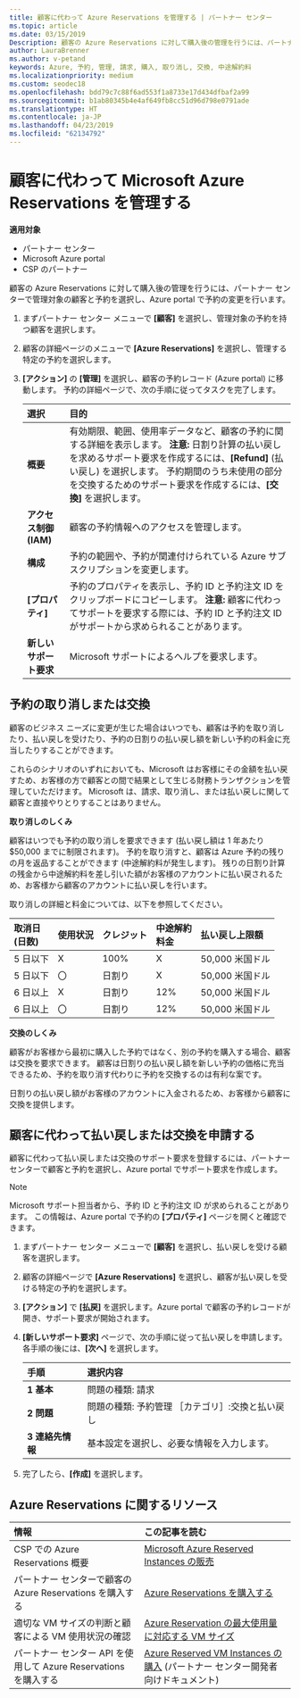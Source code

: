 ```yaml
---
title: 顧客に代わって Azure Reservations を管理する | パートナー センター
ms.topic: article
ms.date: 03/15/2019
Description: 顧客の Azure Reservations に対して購入後の管理を行うには、パートナー センターで管理対象の顧客と予約を選択し、Azure portal で予約の変更を行います。
author: LauraBrenner
ms.author: v-petand
keywords: Azure, 予約, 管理, 請求, 購入, 取り消し, 交換, 中途解約料
ms.localizationpriority: medium
ms.custom: seodec18
ms.openlocfilehash: bdd79c7c88f6ad553f1a8733e17d434dfbaf2a99
ms.sourcegitcommit: b1ab80345b4e4af649fb8cc51d96d798e0791ade
ms.translationtype: HT
ms.contentlocale: ja-JP
ms.lasthandoff: 04/23/2019
ms.locfileid: "62134792"
---
```

# <a name="manage-microsoft-azure-reservations-on-behalf-of-your-customers"></a>顧客に代わって Microsoft Azure Reservations を管理する

**適用対象**

-  パートナー センター
-  Microsoft Azure portal
-  CSP のパートナー

顧客の Azure Reservations に対して購入後の管理を行うには、パートナー センターで管理対象の顧客と予約を選択し、Azure portal で予約の変更を行います。 

1. まずパートナー センター メニューで **[顧客]** を選択し、管理対象の予約を持つ顧客を選択します。 

2. 顧客の詳細ページのメニューで **[Azure Reservations]** を選択し、管理する特定の予約を選択します。  

3. **[アクション]** の **[管理]** を選択し、顧客の予約レコード (Azure portal) に移動します。 予約の詳細ページで、次の手順に従ってタスクを完了します。  

    | **選択**   | **目的**    |
    |:-----------------------------|:-----------------|
    | **概要**   | 有効期限、範囲、使用率データなど、顧客の予約に関する詳細を表示します。 **注意:** 日割り計算の払い戻しを求めるサポート要求を作成するには、**[Refund]** (払い戻し) を選択します。 予約期間のうち未使用の部分を交換するためのサポート要求を作成するには、**[交換]** を選択します。  
    | **アクセス制御 (IAM)**   | 顧客の予約情報へのアクセスを管理します。|
    | **構成**   | 予約の範囲や、予約が関連付けられている Azure サブスクリプションを変更します。    |
    | **[プロパティ]**   | 予約のプロパティを表示し、予約 ID と予約注文 ID をクリップボードにコピーします。 **注意:** 顧客に代わってサポートを要求する際には、予約 ID と予約注文 ID がサポートから求められることがあります。    |
    | **新しいサポート要求**    | Microsoft サポートによるヘルプを要求します。   |
 
## <a name="cancel-or-exchange-a-reservation"></a>予約の取り消しまたは交換 

顧客のビジネス ニーズに変更が生じた場合はいつでも、顧客は予約を取り消したり、払い戻しを受けたり、予約の日割りの払い戻し額を新しい予約の料金に充当したりすることができます。

これらのシナリオのいずれにおいても、Microsoft はお客様にその金額を払い戻すため、お客様の方で顧客との間で結果として生じる財務トランザクションを管理していただけます。 Microsoft は、請求、取り消し、または払い戻しに関して顧客と直接やりとりすることはありません。   
 

**取り消しのしくみ**

顧客はいつでも予約の取り消しを要求できます (払い戻し額は 1 年あたり $50,000 までに制限されます)。 予約を取り消すと、顧客は Azure 予約の残りの月を返品することができます (中途解約料が発生します)。 残りの日割り計算の残金から中途解約料を差し引いた額がお客様のアカウントに払い戻されるため、お客様から顧客のアカウントに払い戻しを行います。 

取り消しの詳細と料金については、以下を参照してください。


|**取消日**<br> (日数)   |**使用状況**    |**クレジット**  |**中途解約**<br> 料金    |**払い戻し上限額** | 
|:----------------------------------|:------------|:-----------|:--------------------------------|:--------------|
|5 日以下                         | X          | 100%       | X                              | 50,000 米国ドル   |
|5 日以下                         | 〇         | 日割り  | X                              | 50,000 米国ドル   |
|6 日以上                        | X          | 日割り  | 12%                             | 50,000 米国ドル   |
|6 日以上                        | 〇         | 日割り  | 12%                             | 50,000 米国ドル   |


**交換のしくみ** 

顧客がお客様から最初に購入した予約ではなく、別の予約を購入する場合、顧客は交換を要求できます。 顧客は日割りの払い戻し額を新しい予約の価格に充当できるため、予約を取り消す代わりに予約を交換するのは有利な案です。 

日割りの払い戻し額がお客様のアカウントに入金されるため、お客様から顧客に交換を提供します。


## <a name="request-a-refund-or-exchange-on-behalf-of-a-customer"></a>顧客に代わって払い戻しまたは交換を申請する 

顧客に代わって払い戻しまたは交換のサポート要求を登録するには、パートナー センターで顧客と予約を選択し、Azure portal でサポート要求を作成します。 

>[!NOTE]
>Microsoft サポート担当者から、予約 ID と予約注文 ID が求められることがあります。 この情報は、Azure portal で予約の **[プロパティ]** ページを開くと確認できます。 

1. まずパートナー センター メニューで **[顧客]** を選択し、払い戻しを受ける顧客を選択します。 

2. 顧客の詳細ページで **[Azure Reservations]** を選択し、顧客が払い戻しを受ける特定の予約を選択します。  

3. **[アクション]** で **[払戻]** を選択します。Azure portal で顧客の予約レコードが開き、サポート要求が開始されます。  

4. **[新しいサポート要求]** ページで、次の手順に従って払い戻しを申請します。 各手順の後には、**[次へ]** を選択します。 

    |**手順**                    |**選択内容**    |
    |:---------------------------|:-----------------|
    |**1 基本**                |問題の種類: 請求  |
    |**2 問題**               |問題の種類: 予約管理 ［カテゴリ］:交換と払い戻し |
    |**3 連絡先情報**   |基本設定を選択し、必要な情報を入力します。 

5.  完了したら、**[作成]** を選択します。

## <a name="azure-reservations-resources"></a>Azure Reservations に関するリソース
|**情報**   |**この記事を読む**    |
|:-----------------------------|:-----------------|
|CSP での Azure Reservations 概要  | [Microsoft Azure Reserved Instances の販売](azure-reservations.md) |
|パートナー センターで顧客の Azure Reservations を購入する   |[Azure Reservations を購入する](azure-reservations-buying.md) |
|適切な VM サイズの判断と顧客による VM 使用状況の確認   |[Azure Reservation の最大使用量に対応する VM サイズ](azure-usage.md)   |
|パートナー センター API を使用して Azure Reservations を購入する | [Azure Reserved VM Instances の購入](https://docs.microsoft.com/partner-center/develop/purchase-azure-reservations) (パートナー センター開発者向けドキュメント)

